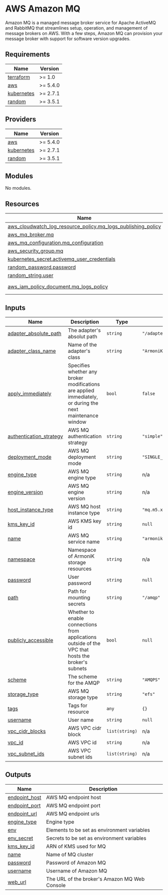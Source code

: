 # AWS Amazon MQ

Amazon MQ is a managed message broker service for Apache ActiveMQ and RabbitMQ that streamlines setup, operation, and management of message brokers on AWS. With a few steps, Amazon MQ can provision your message broker with support for software version upgrades.

<!-- BEGIN_TF_DOCS -->
## Requirements

| Name | Version |
|------|---------|
| <a name="requirement_terraform"></a> [terraform](#requirement\_terraform) | >= 1.0 |
| <a name="requirement_aws"></a> [aws](#requirement\_aws) | >= 5.4.0 |
| <a name="requirement_kubernetes"></a> [kubernetes](#requirement\_kubernetes) | >= 2.7.1 |
| <a name="requirement_random"></a> [random](#requirement\_random) | >= 3.5.1 |

## Providers

| Name | Version |
|------|---------|
| <a name="provider_aws"></a> [aws](#provider\_aws) | >= 5.4.0 |
| <a name="provider_kubernetes"></a> [kubernetes](#provider\_kubernetes) | >= 2.7.1 |
| <a name="provider_random"></a> [random](#provider\_random) | >= 3.5.1 |

## Modules

No modules.

## Resources

| Name | Type |
|------|------|
| [aws_cloudwatch_log_resource_policy.mq_logs_publishing_policy](https://registry.terraform.io/providers/hashicorp/aws/latest/docs/resources/cloudwatch_log_resource_policy) | resource |
| [aws_mq_broker.mq](https://registry.terraform.io/providers/hashicorp/aws/latest/docs/resources/mq_broker) | resource |
| [aws_mq_configuration.mq_configuration](https://registry.terraform.io/providers/hashicorp/aws/latest/docs/resources/mq_configuration) | resource |
| [aws_security_group.mq](https://registry.terraform.io/providers/hashicorp/aws/latest/docs/resources/security_group) | resource |
| [kubernetes_secret.activemq_user_credentials](https://registry.terraform.io/providers/hashicorp/kubernetes/latest/docs/resources/secret) | resource |
| [random_password.password](https://registry.terraform.io/providers/hashicorp/random/latest/docs/resources/password) | resource |
| [random_string.user](https://registry.terraform.io/providers/hashicorp/random/latest/docs/resources/string) | resource |
| [aws_iam_policy_document.mq_logs_policy](https://registry.terraform.io/providers/hashicorp/aws/latest/docs/data-sources/iam_policy_document) | data source |

## Inputs

| Name | Description | Type | Default | Required |
|------|-------------|------|---------|:--------:|
| <a name="input_adapter_absolute_path"></a> [adapter\_absolute\_path](#input\_adapter\_absolute\_path) | The adapter's absolut path | `string` | `"/adapters/queue/amqp/ArmoniK.Core.Adapters.Amqp.dll"` | no |
| <a name="input_adapter_class_name"></a> [adapter\_class\_name](#input\_adapter\_class\_name) | Name of the adapter's class | `string` | `"ArmoniK.Core.Adapters.Amqp.QueueBuilder"` | no |
| <a name="input_apply_immediately"></a> [apply\_immediately](#input\_apply\_immediately) | Specifies whether any broker modifications are applied immediately, or during the next maintenance window | `bool` | `false` | no |
| <a name="input_authentication_strategy"></a> [authentication\_strategy](#input\_authentication\_strategy) | AWS MQ authentication strategy | `string` | `"simple"` | no |
| <a name="input_deployment_mode"></a> [deployment\_mode](#input\_deployment\_mode) | AWS MQ deployment mode | `string` | `"SINGLE_INSTANCE"` | no |
| <a name="input_engine_type"></a> [engine\_type](#input\_engine\_type) | AWS MQ engine type | `string` | n/a | yes |
| <a name="input_engine_version"></a> [engine\_version](#input\_engine\_version) | AWS MQ engine version | `string` | n/a | yes |
| <a name="input_host_instance_type"></a> [host\_instance\_type](#input\_host\_instance\_type) | AWS MQ host instance type | `string` | `"mq.m5.xlarge"` | no |
| <a name="input_kms_key_id"></a> [kms\_key\_id](#input\_kms\_key\_id) | AWS KMS key id | `string` | `null` | no |
| <a name="input_name"></a> [name](#input\_name) | AWS MQ service name | `string` | `"armonik-mq"` | no |
| <a name="input_namespace"></a> [namespace](#input\_namespace) | Namespace of ArmoniK storage resources | `string` | n/a | yes |
| <a name="input_password"></a> [password](#input\_password) | User password | `string` | `null` | no |
| <a name="input_path"></a> [path](#input\_path) | Path for mounting secrets | `string` | `"/amqp"` | no |
| <a name="input_publicly_accessible"></a> [publicly\_accessible](#input\_publicly\_accessible) | Whether to enable connections from applications outside of the VPC that hosts the broker's subnets | `bool` | `null` | no |
| <a name="input_scheme"></a> [scheme](#input\_scheme) | The scheme for the AMQP | `string` | `"AMQPS"` | no |
| <a name="input_storage_type"></a> [storage\_type](#input\_storage\_type) | AWS MQ storage type | `string` | `"efs"` | no |
| <a name="input_tags"></a> [tags](#input\_tags) | Tags for resource | `any` | `{}` | no |
| <a name="input_username"></a> [username](#input\_username) | User name | `string` | `null` | no |
| <a name="input_vpc_cidr_blocks"></a> [vpc\_cidr\_blocks](#input\_vpc\_cidr\_blocks) | AWS VPC cidr block | `list(string)` | n/a | yes |
| <a name="input_vpc_id"></a> [vpc\_id](#input\_vpc\_id) | AWS VPC id | `string` | n/a | yes |
| <a name="input_vpc_subnet_ids"></a> [vpc\_subnet\_ids](#input\_vpc\_subnet\_ids) | AWS VPC subnet ids | `list(string)` | n/a | yes |

## Outputs

| Name | Description |
|------|-------------|
| <a name="output_endpoint_host"></a> [endpoint\_host](#output\_endpoint\_host) | AWS MQ endpoint host |
| <a name="output_endpoint_port"></a> [endpoint\_port](#output\_endpoint\_port) | AWS MQ endpoint port |
| <a name="output_endpoint_url"></a> [endpoint\_url](#output\_endpoint\_url) | AWS MQ endpoint urls |
| <a name="output_engine_type"></a> [engine\_type](#output\_engine\_type) | Engine type |
| <a name="output_env"></a> [env](#output\_env) | Elements to be set as environment variables |
| <a name="output_env_secret"></a> [env\_secret](#output\_env\_secret) | Secrets to be set as environment variables |
| <a name="output_kms_key_id"></a> [kms\_key\_id](#output\_kms\_key\_id) | ARN of KMS used for MQ |
| <a name="output_name"></a> [name](#output\_name) | Name of MQ cluster |
| <a name="output_password"></a> [password](#output\_password) | Password of Amazon MQ |
| <a name="output_username"></a> [username](#output\_username) | Username of Amazon MQ |
| <a name="output_web_url"></a> [web\_url](#output\_web\_url) | The URL of the broker's Amazon MQ Web Console |
<!-- END_TF_DOCS -->
